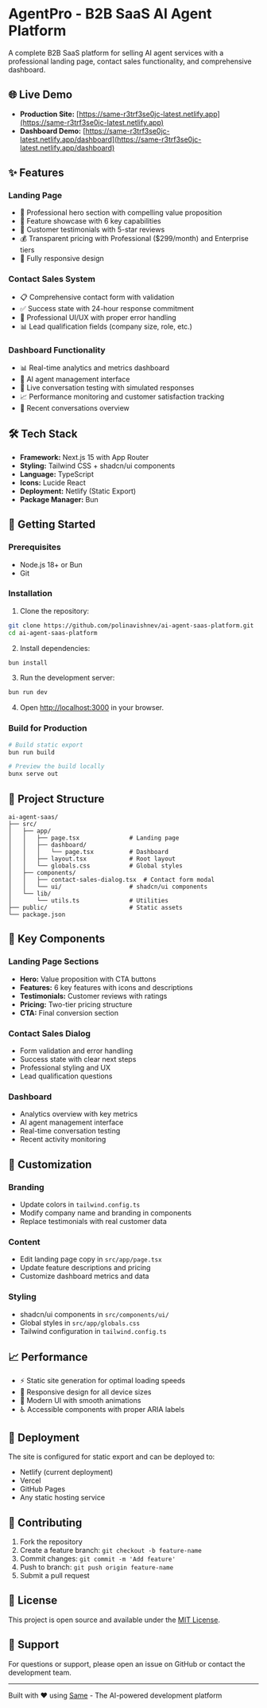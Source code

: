 # AgentPro - B2B SaaS AI Agent Platform

A complete B2B SaaS platform for selling AI agent services with a professional landing page, contact sales functionality, and comprehensive dashboard.

## 🌐 Live Demo

- **Production Site:** [https://same-r3trf3se0jc-latest.netlify.app](https://same-r3trf3se0jc-latest.netlify.app)
- **Dashboard Demo:** [https://same-r3trf3se0jc-latest.netlify.app/dashboard](https://same-r3trf3se0jc-latest.netlify.app/dashboard)

## ✨ Features

### Landing Page
- 🎯 Professional hero section with compelling value proposition
- 🔧 Feature showcase with 6 key capabilities
- 💬 Customer testimonials with 5-star reviews
- 💰 Transparent pricing with Professional ($299/month) and Enterprise tiers
- 📱 Fully responsive design

### Contact Sales System
- 📋 Comprehensive contact form with validation
- ✅ Success state with 24-hour response commitment
- 🎨 Professional UI/UX with proper error handling
- 📊 Lead qualification fields (company size, role, etc.)

### Dashboard Functionality
- 📊 Real-time analytics and metrics dashboard
- 🤖 AI agent management interface
- 💬 Live conversation testing with simulated responses
- 📈 Performance monitoring and customer satisfaction tracking
- 👥 Recent conversations overview

## 🛠️ Tech Stack

- **Framework:** Next.js 15 with App Router
- **Styling:** Tailwind CSS + shadcn/ui components
- **Language:** TypeScript
- **Icons:** Lucide React
- **Deployment:** Netlify (Static Export)
- **Package Manager:** Bun

## 🚀 Getting Started

### Prerequisites
- Node.js 18+ or Bun
- Git

### Installation

1. Clone the repository:
```bash
git clone https://github.com/polinavishnev/ai-agent-saas-platform.git
cd ai-agent-saas-platform
```

2. Install dependencies:
```bash
bun install
```

3. Run the development server:
```bash
bun run dev
```

4. Open [http://localhost:3000](http://localhost:3000) in your browser.

### Build for Production

```bash
# Build static export
bun run build

# Preview the build locally
bunx serve out
```

## 📁 Project Structure

```
ai-agent-saas/
├── src/
│   ├── app/
│   │   ├── page.tsx              # Landing page
│   │   ├── dashboard/
│   │   │   └── page.tsx          # Dashboard
│   │   ├── layout.tsx            # Root layout
│   │   └── globals.css           # Global styles
│   ├── components/
│   │   ├── contact-sales-dialog.tsx  # Contact form modal
│   │   └── ui/                   # shadcn/ui components
│   └── lib/
│       └── utils.ts              # Utilities
├── public/                       # Static assets
└── package.json
```

## 🎨 Key Components

### Landing Page Sections
- **Hero:** Value proposition with CTA buttons
- **Features:** 6 key features with icons and descriptions
- **Testimonials:** Customer reviews with ratings
- **Pricing:** Two-tier pricing structure
- **CTA:** Final conversion section

### Contact Sales Dialog
- Form validation and error handling
- Success state with clear next steps
- Professional styling and UX
- Lead qualification questions

### Dashboard
- Analytics overview with key metrics
- AI agent management interface
- Real-time conversation testing
- Recent activity monitoring

## 🔧 Customization

### Branding
- Update colors in `tailwind.config.ts`
- Modify company name and branding in components
- Replace testimonials with real customer data

### Content
- Edit landing page copy in `src/app/page.tsx`
- Update feature descriptions and pricing
- Customize dashboard metrics and data

### Styling
- shadcn/ui components in `src/components/ui/`
- Global styles in `src/app/globals.css`
- Tailwind configuration in `tailwind.config.ts`

## 📈 Performance

- ⚡ Static site generation for optimal loading speeds
- 📱 Responsive design for all device sizes
- 🎨 Modern UI with smooth animations
- ♿ Accessible components with proper ARIA labels

## 🚀 Deployment

The site is configured for static export and can be deployed to:
- Netlify (current deployment)
- Vercel
- GitHub Pages
- Any static hosting service

## 🤝 Contributing

1. Fork the repository
2. Create a feature branch: `git checkout -b feature-name`
3. Commit changes: `git commit -m 'Add feature'`
4. Push to branch: `git push origin feature-name`
5. Submit a pull request

## 📄 License

This project is open source and available under the [MIT License](LICENSE).

## 🛟 Support

For questions or support, please open an issue on GitHub or contact the development team.

---

Built with ❤️ using [Same](https://same.new) - The AI-powered development platform
